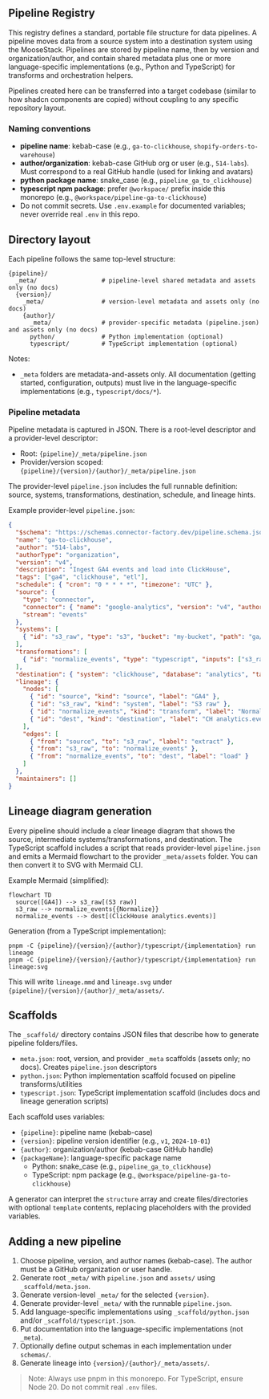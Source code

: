 ## Pipeline Registry

This registry defines a standard, portable file structure for data pipelines. A pipeline moves data from a source system into a destination system using the MooseStack. Pipelines are stored by pipeline name, then by version and organization/author, and contain shared metadata plus one or more language-specific implementations (e.g., Python and TypeScript) for transforms and orchestration helpers.

Pipelines created here can be transferred into a target codebase (similar to how shadcn components are copied) without coupling to any specific repository layout.

### Naming conventions

- **pipeline name**: kebab-case (e.g., `ga-to-clickhouse`, `shopify-orders-to-warehouse`)
- **author/organization**: kebab-case GitHub org or user (e.g., `514-labs`). Must correspond to a real GitHub handle (used for linking and avatars)
- **python package name**: snake_case (e.g., `pipeline_ga_to_clickhouse`)
- **typescript npm package**: prefer `@workspace/` prefix inside this monorepo (e.g., `@workspace/pipeline-ga-to-clickhouse`)
- Do not commit secrets. Use `.env.example` for documented variables; never override real `.env` in this repo.

## Directory layout

Each pipeline follows the same top-level structure:

```
{pipeline}/
  _meta/                  # pipeline-level shared metadata and assets only (no docs)
  {version}/
    _meta/                # version-level metadata and assets only (no docs)
    {author}/
      _meta/              # provider-specific metadata (pipeline.json) and assets only (no docs)
      python/             # Python implementation (optional)
      typescript/         # TypeScript implementation (optional)
```

Notes:

- `_meta` folders are metadata-and-assets only. All documentation (getting started, configuration, outputs) must live in the language-specific implementations (e.g., `typescript/docs/*`).

### Pipeline metadata

Pipeline metadata is captured in JSON. There is a root-level descriptor and a provider-level descriptor:

- Root: `{pipeline}/_meta/pipeline.json`
- Provider/version scoped: `{pipeline}/{version}/{author}/_meta/pipeline.json`

The provider-level `pipeline.json` includes the full runnable definition: source, systems, transformations, destination, schedule, and lineage hints.

Example provider-level `pipeline.json`:

```json
{
  "$schema": "https://schemas.connector-factory.dev/pipeline.schema.json",
  "name": "ga-to-clickhouse",
  "author": "514-labs",
  "authorType": "organization",
  "version": "v4",
  "description": "Ingest GA4 events and load into ClickHouse",
  "tags": ["ga4", "clickhouse", "etl"],
  "schedule": { "cron": "0 * * * *", "timezone": "UTC" },
  "source": {
    "type": "connector",
    "connector": { "name": "google-analytics", "version": "v4", "author": "514-labs" },
    "stream": "events"
  },
  "systems": [
    { "id": "s3_raw", "type": "s3", "bucket": "my-bucket", "path": "ga/events/raw/" }
  ],
  "transformations": [
    { "id": "normalize_events", "type": "typescript", "inputs": ["s3_raw"], "outputs": ["ch_stage.events"] }
  ],
  "destination": { "system": "clickhouse", "database": "analytics", "table": "events" },
  "lineage": {
    "nodes": [
      { "id": "source", "kind": "source", "label": "GA4" },
      { "id": "s3_raw", "kind": "system", "label": "S3 raw" },
      { "id": "normalize_events", "kind": "transform", "label": "Normalize" },
      { "id": "dest", "kind": "destination", "label": "CH analytics.events" }
    ],
    "edges": [
      { "from": "source", "to": "s3_raw", "label": "extract" },
      { "from": "s3_raw", "to": "normalize_events" },
      { "from": "normalize_events", "to": "dest", "label": "load" }
    ]
  },
  "maintainers": []
}
```

## Lineage diagram generation

Every pipeline should include a clear lineage diagram that shows the source, intermediate systems/transformations, and destination. The TypeScript scaffold includes a script that reads provider-level `pipeline.json` and emits a Mermaid flowchart to the provider `_meta/assets` folder. You can then convert it to SVG with Mermaid CLI.

Example Mermaid (simplified):

```mermaid
flowchart TD
  source([GA4]) --> s3_raw[(S3 raw)]
  s3_raw --> normalize_events{{Normalize}}
  normalize_events --> dest[(ClickHouse analytics.events)]
```

Generation (from a TypeScript implementation):

```
pnpm -C {pipeline}/{version}/{author}/typescript/{implementation} run lineage
pnpm -C {pipeline}/{version}/{author}/typescript/{implementation} run lineage:svg
```

This will write `lineage.mmd` and `lineage.svg` under `{pipeline}/{version}/{author}/_meta/assets/`.

## Scaffolds

The `_scaffold/` directory contains JSON files that describe how to generate pipeline folders/files.

- `meta.json`: root, version, and provider `_meta` scaffolds (assets only; no docs). Creates `pipeline.json` descriptors
- `python.json`: Python implementation scaffold focused on pipeline transforms/utilities
- `typescript.json`: TypeScript implementation scaffold (includes docs and lineage generation scripts)

Each scaffold uses variables:

- `{pipeline}`: pipeline name (kebab-case)
- `{version}`: pipeline version identifier (e.g., `v1`, `2024-10-01`)
- `{author}`: organization/author (kebab-case GitHub handle)
- `{packageName}`: language-specific package name
  - Python: snake_case (e.g., `pipeline_ga_to_clickhouse`)
  - TypeScript: npm package (e.g., `@workspace/pipeline-ga-to-clickhouse`)

A generator can interpret the `structure` array and create files/directories with optional `template` contents, replacing placeholders with the provided variables.

## Adding a new pipeline

1. Choose pipeline, version, and author names (kebab-case). The author must be a GitHub organization or user handle.
2. Generate root `_meta/` with `pipeline.json` and `assets/` using `_scaffold/meta.json`.
3. Generate version-level `_meta/` for the selected `{version}`.
4. Generate provider-level `_meta/` with the runnable `pipeline.json`.
5. Add language-specific implementations using `_scaffold/python.json` and/or `_scaffold/typescript.json`.
6. Put documentation into the language-specific implementations (not `_meta`).
7. Optionally define output schemas in each implementation under `schemas/`.
8. Generate lineage into `{version}/{author}/_meta/assets/`.

> Note: Always use pnpm in this monorepo. For TypeScript, ensure Node 20. Do not commit real `.env` files.
